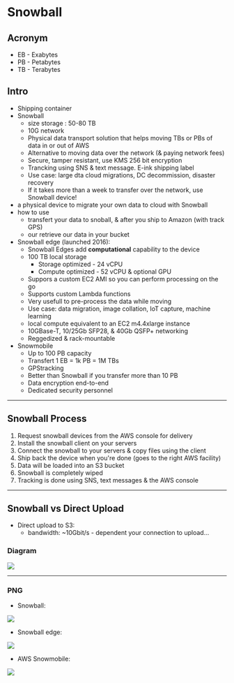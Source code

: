 # Snowball

## Acronym
* EB - Exabytes
* PB - Petabytes
* TB - Terabytes

## Intro
* Shipping container
* Snowball
  * size storage : 50-80 TB
  * 10G network
  * Physical data transport solution that helps moving TBs or PBs of data in or out of AWS
  * Alternative to moving data over the network (& paying network fees)
  * Secure, tamper resistant, use KMS 256 bit encryption
  * Trancking using SNS & text message. E-ink shipping label
  * Use case: large dta cloud migrations, DC decommission, disaster recovery
  * If it takes more than a week to transfer over the network, use Snowball device!
* a physical device to migrate your own data to cloud with Snowball
* how to use
  * transfert your data to snoball, & after you ship to Amazon (with track GPS)
  * our retrieve our data in your bucket
* Snowball edge (launched 2016):
  * Snowball Edges add **computational** capability to the device
  * 100 TB local storage
    * Storage optimized - 24 vCPU
    * Compute optimized - 52 vCPU & optional GPU
  * Suppors a custom EC2 AMI so you can perform processing on the go
  * Supports custom Lambda functions
  * Very usefull to pre-process the data while moving
  * Use case: data migration, image collation, IoT capture, machine learning
  * local compute equivalent to an EC2 m4.4xlarge instance
  * 10GBase-T, 10/25Gb SFP28, & 40Gb QSFP+ networking
  * Reggedized & rack-mountable
* Snowmobile
  * Up to 100 PB capacity
  * Transfert 1 EB = 1k PB = 1M TBs
  * GPStracking
  * Better than Snowball if you transfer more than 10 PB
  * Data encryption end-to-end
  * Dedicated security personnel

---

## Snowball Process
1. Request snowball devices from the AWS console for delivery
2. Install the snowball client on your servers
3. Connect the snowball to your servers & copy files using the client
4. Ship back the device when you're done (goes to the right AWS facility)
5. Data will be loaded into an S3 bucket
6. Snowball is completely wiped
7. Tracking is done using SNS, text messages & the AWS console

---

## Snowball vs Direct Upload
* Direct upload to S3:
  * bandwidth: ~10Gbit/s - dependent your connection to upload...

### Diagram
[<img src="https://i.imgur.com/0a5OL2m.png">](https://i.imgur.com/0a5OL2m.png)

---

### PNG
* Snowball:

[<img src="https://i.imgur.com/UGA0Phu.png">](https://i.imgur.com/UGA0Phu.png)

* Snowball edge:

[<img src="https://i.imgur.com/GRW8zyA.png">](https://i.imgur.com/GRW8zyA.png)

* AWS Snowmobile:

[<img src="https://i.imgur.com/KTQCBAV.png">](https://i.imgur.com/KTQCBAV.png)
